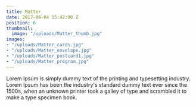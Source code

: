 ```yaml
---
title: Matter
date: 2017-06-04 15:42:00 Z
position: 6
thumbnail:
  image: "/uploads/Matter_thumb.jpg"
images:
- "/uploads/Matter_cards.jpg"
- "/uploads/Matter_envelope.jpg"
- "/uploads/Matter_postcard1.jpg"
- "/uploads/Matter_program.jpg"
---
```


Lorem Ipsum is simply dummy text of the printing and typesetting industry. Lorem Ipsum has been the industry's standard dummy text ever since the 1500s, when an unknown printer took a galley of type and scrambled it to make a type specimen book.